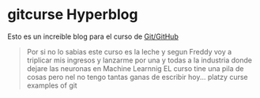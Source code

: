 # gitcurse Hyperblog
Esto es un increible blog para el curso de  [Git/GitHub](http://Platzi.com/cursos/git-github/ "Cursaso de Git de Platzi")
> Por si no lo sabias este curso es la leche y segun Freddy voy a triplicar mis ingresos y lanzarme por una y todas a la industria donde dejare las neuronas en Machine Learnnig
    EL curso tine una pila de cosas pero nel no tengo tantas ganas de escribir hoy...
platzy curse examples of git 
